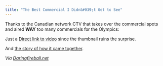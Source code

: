 ```yaml
---
title: "The Best Commercial I Didn&#039;t Get to See"
---
```

<p>Thanks to the Canadian network CTV that takes over the commercial spots and aired <strong>WAY</strong> too many commercials for the Olympics:</p>
<p>Just a <a href="http://www.youtube.com/watch?v=-KSKkmypTZM&feature=player_embedded">Direct link to video</a> since the thumbnail ruins the surprise.</p>
<p>And <a href="http://mediadecoder.blogs.nytimes.com/2010/02/07/how-the-letterman-oprah-leno-super-bowl-ad-came-together/">the story of how it came together</a>.</p>
<p><em>Via <a href="http://daringfireball.net/linked/2010/02/08/letterman-oprah-leno">Daringfireball.net</a></em></p>
